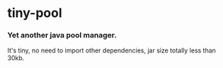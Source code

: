 # tiny-pool

### Yet another java pool manager.

It's tiny, no need to import other dependencies, jar size totally less than 30kb.


